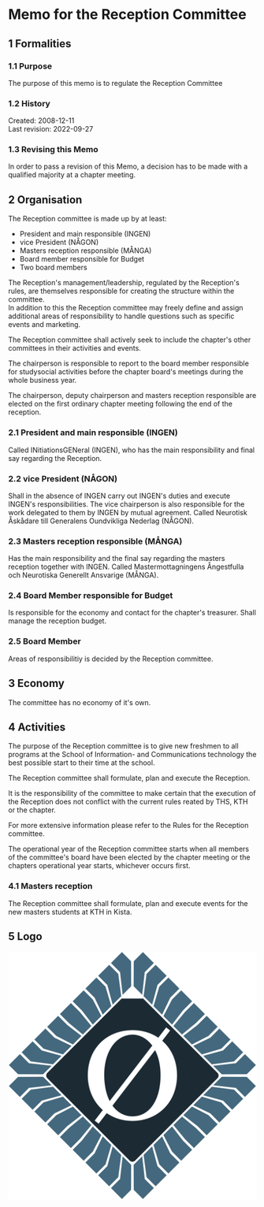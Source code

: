 # Memo for the Reception Committee

## 1 Formalities

### 1.1 Purpose

The purpose of this memo is to regulate the Reception Committee

### 1.2 History

Created: 2008-12-11  
Last revision: 2022-09-27

### 1.3 Revising this Memo

In order to pass a revision of this Memo, a decision has to be made with a qualified majority at a chapter meeting.

## 2 Organisation

The Reception committee is made up by at least:

- President and main responsible (INGEN)
- vice President (NÅGON)
- Masters reception responsible (MÅNGA)
- Board member responsible for Budget
- Two board members

The Reception's management/leadership, regulated by the Reception's rules, are themselves responsible for creating the structure within the committee.  
In addition to this the Reception committee may freely define and assign additional areas of responsibility to handle questions such as specific events and marketing.

The Reception committee shall actively seek to include the chapter's other committees in their activities and events.

The chairperson is responsible to report to the board member responsible for studysocial activities before the chapter board's meetings during the whole business year.

The chairperson, deputy chairperson and masters reception responsible are elected on the first ordinary chapter meeting following the end of the reception.

### 2.1 President and main responsible (INGEN)
Called INitiationsGENeral (INGEN), who has the main responsibility and final say regarding the Reception.

### 2.2 vice President (NÅGON)
Shall in the absence of INGEN carry out INGEN's duties and execute INGEN's responsibilities.
The vice chairperson is also responsible for the work delegated to them by INGEN by mutual agreement.
Called Neurotisk Åskådare till Generalens Oundvikliga Nederlag (NÅGON).

### 2.3 Masters reception responsible (MÅNGA)
Has the main responsibility and the final say regarding the masters reception together with INGEN.
Called Mastermottagningens Ångestfulla och Neurotiska Generellt Ansvarige (MÅNGA).

### 2.4 Board Member responsible for Budget
Is responsible for the economy and contact for the chapter's treasurer.
Shall manage the reception budget.

### 2.5 Board Member
Areas of responsibilitiy is decided by the Reception committee.

## 3 Economy

The committee has no economy of it's own.

## 4 Activities

The purpose of the Reception committee is to give new freshmen to all programs at the School of Information- and Communications technology the best possible start to their time at the school.

The Reception committee shall formulate, plan and execute the Reception.

It is the responsibility of the committee to make certain that the execution of the Reception does not conflict with the current rules reated by THS, KTH or the chapter.

For more extensive information please refer to the Rules for the Reception committee.

The operational year of the Reception committee starts when all members of the committee's board have been elected by the chapter meeting or the chapters operational year starts, whichever occurs first.

### 4.1 Masters reception

The Reception committee shall formulate, plan and execute events for the new masters students at KTH in Kista.

## 5 Logo

![Reception Committee Logo](./img/logo-mottagningen-1500px.png)
